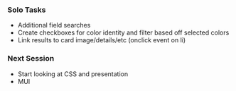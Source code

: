 ### Solo Tasks

- Additional field searches
- Create checkboxes for color identity and filter based off selected colors
- Link results to card image/details/etc (onclick event on li)

### Next Session
- Start looking at CSS and presentation
- MUI